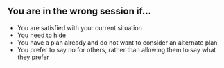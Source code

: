 ## You are in the wrong session if...
  - You are satisfied with your current situation<!-- .element: class="fragment" data-fragment-index="1" -->
  - You need to hide<!-- .element: class="fragment" data-fragment-index="2" -->
  - You have a plan already and do not want to consider an alternate plan<!-- .element: class="fragment" data-fragment-index="3" -->
  - You prefer to say no for others, rather than allowing them to say what they prefer<!-- .element: class="fragment" data-fragment-index="4" -->
